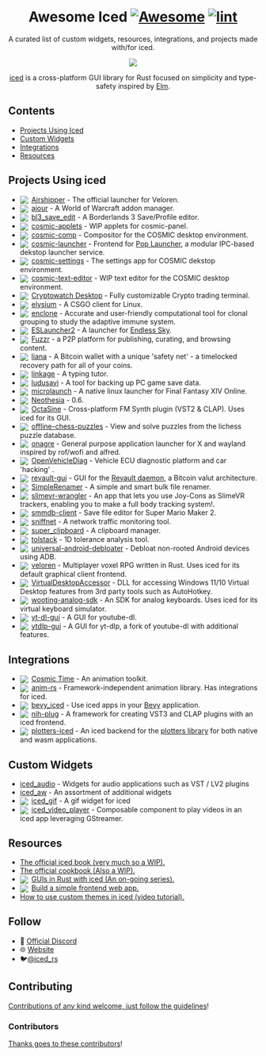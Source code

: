 <div align="center">

<!-- title -->

<!--lint ignore no-dead-urls-->

# Awesome Iced [![Awesome](https://awesome.re/badge.svg)](https://awesome.re) [![lint](https://github.com/emann/awesome-iced/actions/workflows/lint.yaml/badge.svg)](https://github.com/emann/awesome-iced/actions/workflows/lint.yaml)

<!-- subtitle -->

A curated list of custom widgets, resources, integrations, and projects made with/for iced.

<!-- image -->

<a href="https://github.com/iced-rs/iced" target="_blank" rel="noopener noreferrer">
  <img src="https://raw.githubusercontent.com/iced-rs/iced/8f14b448d263a2cfd03a998b1d54c21e33d58980/docs/logo.svg" />
</a>

<!-- description -->

[iced](https://github.com/iced-rs/iced) is a cross-platform GUI library for Rust focused on simplicity and type-safety inspired by [Elm](https://elm-lang.org/).

</div>

<!-- TOC -->

## Contents

- [Projects Using Iced](#example-projects)
- [Custom Widgets](#custom-widgets)
- [Integrations](#integrations)
- [Resources](#resources)

<!-- CONTENT -->

## Projects Using iced

- <img style="vertical-align: sub; padding-right: 7px" src="https://img.shields.io/badge/0.8-blue?logo=iced&style=plastic">[Airshipper](https://github.com/veloren/Airshipper) - The official launcher for Veloren.
- <img style="vertical-align: sub; padding-right: 7px" src="https://img.shields.io/badge/0.3-blue?logo=iced&style=plastic">[ajour](https://github.com/ajour/ajour) - A World of Warcraft addon manager.
- <img style="vertical-align: sub; padding-right: 7px" src="https://img.shields.io/badge/0.3-blue?logo=iced&style=plastic">[bl3_save_edit](https://github.com/ZakisM/bl3_save_edit) - A Borderlands 3 Save/Profile editor.
- <img style="vertical-align: sub; padding-right: 7px" src="https://img.shields.io/badge/0.6-blue?logo=iced&style=plastic">[cosmic-applets](https://github.com/pop-os/cosmic-applets) - WIP applets for cosmic-panel.
- <img style="vertical-align: sub; padding-right: 7px" src="https://img.shields.io/badge/0.6-blue?logo=iced&style=plastic">[cosmic-comp](https://github.com/pop-os/cosmic-comp) - Compositor for the COSMIC desktop environment.
- <img style="vertical-align: sub; padding-right: 7px" src="https://img.shields.io/badge/0.6-blue?logo=iced&style=plastic">[cosmic-launcher](https://github.com/pop-os/cosmic-launcher) - Frontend for [Pop Launcher](https://github.com/pop-os/launcher), a modular IPC-based dekstop launcher service.
- <img style="vertical-align: sub; padding-right: 7px" src="https://img.shields.io/badge/0.6-blue?logo=iced&style=plastic">[cosmic-settings](https://github.com/pop-os/cosmic-settings) - The settings app for COSMIC dekstop environment.
- <img style="vertical-align: sub; padding-right: 7px" src="https://img.shields.io/badge/0.6-blue?logo=iced&style=plastic">[cosmic-text-editor](https://github.com/pop-os/cosmic-text-editor) - WIP text editor for the COSMIC desktop environment.
- <img style="vertical-align: sub; padding-right: 7px" src="https://img.shields.io/badge/master-blue?logo=iced&style=plastic">[Cryptowatch Desktop](https://cryptowat.ch/apps/desktop) - Fully customizable Crypto trading terminal.
- <img style="vertical-align: sub; padding-right: 7px" src="https://img.shields.io/badge/0.8-blue?logo=iced&style=plastic">[elysium](https://github.com/ka1mari/elysium) - A CSGO client for Linux.
- <img style="vertical-align: sub; padding-right: 7px" src="https://img.shields.io/badge/0.3-blue?logo=iced&style=plastic">[enclone](https://github.com/10XGenomics/enclone) - Accurate and user-friendly computational tool for clonal grouping to study the adaptive immune system.
- <img style="vertical-align: sub; padding-right: 7px" src="https://img.shields.io/badge/0.4-blue?logo=iced&style=plastic">[ESLauncher2](https://github.com/EndlessSkyCommunity/ESLauncher2) - A launcher for [Endless Sky](https://endless-sky.github.io/).
- <img style="vertical-align: sub; padding-right: 7px" src="https://img.shields.io/badge/0.4-blue?logo=iced&style=plastic">[Fuzzr](https://github.com/FuzzrNet/Fuzzr) - a P2P platform for publishing, curating, and browsing content.
- <img style="vertical-align: sub; padding-right: 7px" src="https://img.shields.io/badge/0.7-blue?logo=iced&style=plastic">[liana](https://github.com/wizardsardine/liana) - A Bitcoin wallet with a unique 'safety net' - a timelocked recovery path for all of your coins.
- <img style="vertical-align: sub; padding-right: 7px" src="https://img.shields.io/badge/0.3-blue?logo=iced&style=plastic">[linkage](https://github.com/linkage-rs/linkage) - A typing tutor.
- <img style="vertical-align: sub; padding-right: 7px" src="https://img.shields.io/badge/0.8-blue?logo=iced&style=plastic">[ludusavi](https://github.com/mtkennerly/ludusavi) - A tool for backing up PC game save data.
- <img style="vertical-align: sub; padding-right: 7px" src="https://img.shields.io/badge/0.3-blue?logo=iced&style=plastic">[microlaunch](https://github.com/eorzeatools/microlaunch) - A native linux launcher for Final Fantasy XIV Online.
- <img style="vertical-align: sub; padding-right: 7px" src="https://img.shields.io/badge/0.6-blue?logo=iced&style=plastic">[Neothesia](https://github.com/PolyMeilex/Neothesia) - 0.6.
- <img style="vertical-align: sub; padding-right: 7px" src="https://img.shields.io/badge/0.8-blue?logo=iced&style=plastic">[OctaSine](https://github.com/greatest-ape/OctaSine) - Cross-platform FM Synth plugin (VST2 & CLAP). Uses iced for its GUI.
- <img style="vertical-align: sub; padding-right: 7px" src="https://img.shields.io/badge/0.8-blue?logo=iced&style=plastic">[offline-chess-puzzles](https://github.com/brianch/offline-chess-puzzles) - View and solve puzzles from the lichess puzzle database.
- <img style="vertical-align: sub; padding-right: 7px" src="https://img.shields.io/badge/0.4-blue?logo=iced&style=plastic">[onagre](https://github.com/oknozor/onagre) - General purpose application launcher for X and wayland inspired by rof/wofi and alfred.
- <img style="vertical-align: sub; padding-right: 7px" src="https://img.shields.io/badge/0.3-blue?logo=iced&style=plastic">[OpenVehicleDiag](https://github.com/rnd-ash/OpenVehicleDiag) - Vehicle ECU diagnostic platform and car 'hacking' .
- <img style="vertical-align: sub; padding-right: 7px" src="https://img.shields.io/badge/0.4-blue?logo=iced&style=plastic">[revault-gui](https://github.com/revault/revault-gui) - GUI for the [Revault daemon](https://github.com/revault/revaultd), a Bitcoin valut architecture.
- <img style="vertical-align: sub; padding-right: 7px" src="https://img.shields.io/badge/0.4-blue?logo=iced&style=plastic">[SimpleRenamer](https://github.com/Inspirateur/SimpleRenamer) - A simple and smart bulk file renamer.
- <img style="vertical-align: sub; padding-right: 7px" src="https://img.shields.io/badge/0.8-blue?logo=iced&style=plastic">[slimevr-wrangler](https://github.com/carl-anders/slimevr-wrangler) - An app that lets you use Joy-Cons as SlimeVR trackers, enabling you to make a full body tracking system!.
- <img style="vertical-align: sub; padding-right: 7px" src="https://img.shields.io/badge/0.3-blue?logo=iced&style=plastic">[smmdb-client](https://github.com/Tarnadas/smmdb-client) - Save file editor for Super Mario Maker 2.
- <img style="vertical-align: sub; padding-right: 7px" src="https://img.shields.io/badge/0.8-blue?logo=iced&style=plastic">[sniffnet](https://github.com/GyulyVGC/sniffnet) - A network traffic monitoring tool.
- <img style="vertical-align: sub; padding-right: 7px" src="https://img.shields.io/badge/0.8-blue?logo=iced&style=plastic">[super_clipboard](https://github.com/SergioRibera/super_clipboard) - A clipboard manager.
- <img style="vertical-align: sub; padding-right: 7px" src="https://img.shields.io/badge/0.2-blue?logo=iced&style=plastic">[tolstack](https://github.com/aevyrie/tolstack) - 1D tolerance analysis tool.
- <img style="vertical-align: sub; padding-right: 7px" src="https://img.shields.io/badge/0.8-blue?logo=iced&style=plastic">[universal-android-debloater](https://github.com/0x192/universal-android-debloater) - Debloat non-rooted Android devices using ADB.
- <img style="vertical-align: sub; padding-right: 7px" src="https://img.shields.io/badge/0.4-blue?logo=iced&style=plastic">[veloren](https://github.com/veloren/veloren) - Multiplayer voxel RPG written in Rust. Uses iced for its default graphical client frontend.
- <img style="vertical-align: sub; padding-right: 7px" src="https://img.shields.io/badge/0.8-blue?logo=iced&style=plastic">[VirtualDesktopAccessor](https://github.com/Ciantic/VirtualDesktopAccessor) - DLL for accessing Windows 11/10 Virtual Desktop features from 3rd party tools such as AutoHotkey.
- <img style="vertical-align: sub; padding-right: 7px" src="https://img.shields.io/badge/0.3-blue?logo=iced&style=plastic">[wooting-analog-sdk](https://github.com/WootingKb/wooting-analog-sdk) - An SDK for analog keyboards. Uses iced for its virtual keyboard simulator.
- <img style="vertical-align: sub; padding-right: 7px" src="https://img.shields.io/badge/0.7-blue?logo=iced&style=plastic">[yt-dl-gui](https://github.com/hristogochev/youtube-dl-gui) - A GUI for youtube-dl.
- <img style="vertical-align: sub; padding-right: 7px" src="https://img.shields.io/badge/0.7-blue?logo=iced&style=plastic">[ytdlp-gui](https://github.com/BKSalman/ytdlp-gui) - A GUI for yt-dlp, a fork of youtube-dl with additional features.

## Integrations

- <img style="vertical-align: sub; padding-right: 7px" src="https://img.shields.io/badge/0.8-blue?logo=iced&style=plastic">[Cosmic Time](https://github.com/pop-os/cosmic-time) - An animation toolkit.
- <img style="vertical-align: sub; padding-right: 7px" src="https://img.shields.io/badge/0.3-blue?logo=iced&style=plastic">[anim-rs](https://github.com/Joylei/anim-rs) - Framework-independent animation library. Has integrations for iced.
- <img style="vertical-align: sub; padding-right: 7px" src="https://img.shields.io/badge/0.7-blue?logo=iced&style=plastic">[bevy_iced](https://github.com/tasgon/bevy_iced) - Use iced apps in your [Bevy](https://github.com/bevyengine/bevy/) application.
- <img style="vertical-align: sub; padding-right: 7px" src="https://img.shields.io/badge/0.4-blue?logo=iced&style=plastic">[nih-plug](https://github.com/robbert-vdh/nih-plug) - A framework for creating VST3 and CLAP plugins with an iced frontend.
- <img style="vertical-align: sub; padding-right: 7px" src="https://img.shields.io/badge/0.8-blue?logo=iced&style=plastic">[plotters-iced](https://github.com/Joylei/plotters-iced) - An iced backend for the [plotters library](https://github.com/plotters-rs/plotters) for both native and wasm applications.

## Custom Widgets

- [iced_audio](https://github.com/iced-rs/iced_audio) - Widgets for audio applications such as VST / LV2 plugins
- [iced_aw](https://github.com/iced-rs/iced_aw) - An assortment of additional widgets
- <img style="vertical-align: sub; padding-right: 7px" src="https://img.shields.io/badge/0.8-blue?logo=iced&style=plastic">[iced_gif](https://github.com/tarkah/iced_gif) - A gif widget for iced
- <img style="vertical-align: sub; padding-right: 7px" src="https://img.shields.io/badge/0.3-blue?logo=iced&style=plastic">[iced_video_player](https://github.com/jazzfool/iced_video_player) - Composable component to play videos in an iced app leveraging GStreamer.


## Resources

- [The official iced book (very much so a WIP).](https://book.iced.rs/)
- [The official cookbook (Also a WIP).](https://github.com/iced-rs/cookbook)
- <img style="vertical-align: sub; padding-right: 7px" src="https://img.shields.io/badge/0.4-blue?logo=iced&style=plastic">[GUIs in Rust with iced (An on-going series).](https://nikolish.in/gs-with-iced-1)
- <img style="vertical-align: sub; padding-right: 7px" src="https://img.shields.io/badge/0.4-blue?logo=iced&style=plastic">[Build a simple frontend web app.](https://blog.logrocket.com/iced-rs-tutorial-rust-frontend-web-app/)
- [How to use custom themes in iced (video tutorial).](https://www.youtube.com/watch?v=Bl02RY3FXJU)

<!-- END CONTENT -->

## Follow

- 🥶 [Official Discord](https://discord.gg/3xZJ65GAhd)
- 🌐 [Website](https://iced.rs/)
- 🐦[@iced_rs](https://twitter.com/iced_rs?lang=en)

## Contributing

[Contributions of any kind welcome, just follow the guidelines](contributing.md)!

### Contributors

[Thanks goes to these contributors](https://github.com/emann/awesome-iced/graphs/contributors)!

